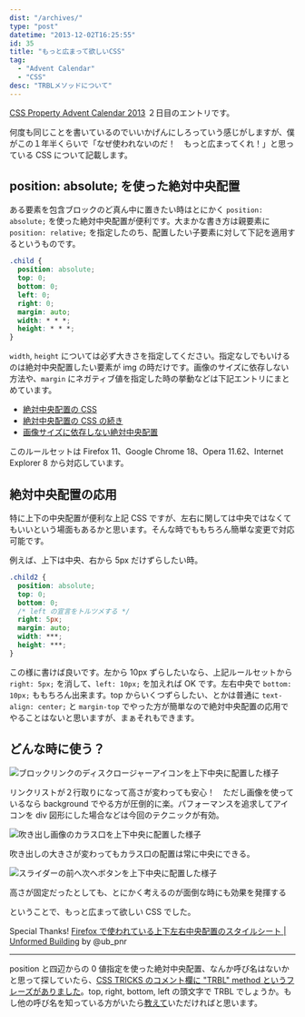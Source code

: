 ```yaml
---
dist: "/archives/"
type: "post"
datetime: "2013-12-02T16:25:55"
id: 35
title: "もっと広まって欲しいCSS"
tag:
  - "Advent Calendar"
  - "CSS"
desc: "TRBLメソッドについて"
---
```


[CSS Property Advent Calendar 2013](http://www.adventar.org/calendars/57) ２日目のエントリです。

何度も同じことを書いているのでいいかげんにしろっていう感じがしますが、僕がこの１年半くらいで「なぜ使われないのだ！　もっと広まってくれ！」と思っている CSS について記載します。

## position: absolute; を使った絶対中央配置

ある要素を包含ブロックのど真ん中に置きたい時はとにかく `position: absolute;` を使った絶対中央配置が便利です。大まかな書き方は親要素に `position: relative;` を指定したのち、配置したい子要素に対して下記を適用するというものです。

```css
.child {
  position: absolute;
  top: 0;
  bottom: 0;
  left: 0;
  right: 0;
  margin: auto;
  width: * * *;
  height: * * *;
}
```

`width`, `height` については必ず大きさを指定してください。指定なしでもいけるのは絶対中央配置したい要素が img の時だけです。画像のサイズに依存しない方法や、`margin` にネガティブ値を指定した時の挙動などは下記エントリにまとめています。

- [絶対中央配置の CSS](/archives/11.html)
- [絶対中央配置の CSS の続き](/archives/12.html)
- [画像サイズに依存しない絶対中央配置](/archives/29.html)

このルールセットは Firefox 11、Google Chrome 18、Opera 11.62、Internet Explorer 8 から対応しています。

## 絶対中央配置の応用

特に上下の中央配置が便利な上記 CSS ですが、左右に関しては中央ではなくてもいいという場面もあるかと思います。そんな時でももちろん簡単な変更で対応可能です。

例えば、上下は中央、右から 5px だけずらしたい時。

<!-- prettier-ignore -->
```css
.child2 {
  position: absolute;
  top: 0;
  bottom: 0;
  /* left の宣言をトルツメする */
  right: 5px;
  margin: auto;
  width: ***;
  height: ***;
}
```

この様に書けば良いです。左から 10px ずらしたいなら、上記ルールセットから `right: 5px;` を消して、`left: 10px;` を加えれば OK です。左右中央で `bottom: 10px;` ももちろん出来ます。top からいくつずらしたい、とかは普通に `text-align: center;` と `margin-top` でやった方が簡単なので絶対中央配置の応用でやることはないと思いますが、まぁそれもできます。

## どんな時に使う？

![ブロックリンクのディスクロージャーアイコンを上下中央に配置した様子](/image/lets-trbl-method/linklist.webp)

リンクリストが２行取りになって高さが変わっても安心！　ただし画像を使っているなら background でやる方が圧倒的に楽。パフォーマンスを追求してアイコンを div 図形にした場合などは今回のテクニックが有効。

![吹き出し画像のカラス口を上下中央に配置した様子](/image/lets-trbl-method/bubble.webp)

吹き出しの大きさが変わってもカラス口の配置は常に中央にできる。

![スライダーの前へ次へボタンを上下中央に配置した様子](/image/lets-trbl-method/slider.webp)

高さが固定だったとしても、とにかく考えるのが面倒な時にも効果を発揮する

ということで、もっと広まって欲しい CSS でした。

Special Thanks! [Firefox で使われている上下左右中央配置のスタイルシート | Unformed Building](http://unformedbuilding.com/articles/firefox-style-center-middle-aligned-css/) by @ub_pnr

---

position と四辺からの 0 値指定を使った絶対中央配置、なんか呼び名はないかと思って探していたら、[CSS TRICKS のコメント欄に "TRBL" method というフレーズがありました](http://css-tricks.com/centering-percentage-widthheight-elements/#comment-478226)。top, right, bottom, left の頭文字で TRBL でしょうか。もし他の呼び名を知っている方がいたら[教えて](https://twitter.com/o_ti)いただければと思います。
